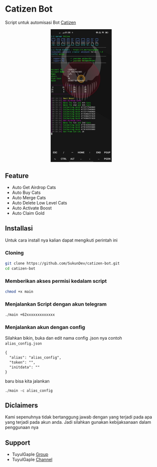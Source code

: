 # Catizen Bot
Script untuk automisasi Bot [Catizen](https://t.me/catizenbot/gameapp?startapp=r_752_11968564)
<p align="center">
<img src="image/catizen.jpg" width="40%">
<p>

## Feature
- Auto Get Airdrop Cats
- Auto Buy Cats
- Auto Merge Cats
- Auto Delete Low Level Cats
- Auto Activate Boost
- Auto Claim Gold

## Installasi
Untuk cara install nya kalian dapat mengikuti perintah ini
### Cloning
```bash
git clone https://github.com/SukunDev/catizen-bot.git
cd catizen-bot
```
### Memberikan akses permisi kedalam script
```bash
chmod +x main
```
### Menjalankan Script dengan akun telegram
```bash
./main +62xxxxxxxxxxxxx
```
### Menjalankan akun dengan config
Silahkan bikin, buka dan edit nama config .json nya
contoh `alias_config.json`
```
{
  "alias": "alias_config",
  "token": "",
  "initdata": ""
}
```
baru bisa kita jalankan
```
./main -c alias_config
```
## Diclaimers
Kami sepenuhnya tidak bertanggung jawab dengan yang terjadi pada apa yang terjadi pada akun anda. Jadi silahkan gunakan kebijaksanaan dalam penggunaan nya

## Support
- TuyulGaple [Group](https://t.me/tuyulgaple)
- TuyulGaple [Channel](https://t.me/tuyulgapleid)


